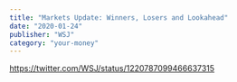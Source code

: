 ```yaml
---
title: "Markets Update: Winners, Losers and Lookahead"
date: "2020-01-24"
publisher: "WSJ"
category: "your-money"
---
```


https://twitter.com/WSJ/status/1220787099466637315